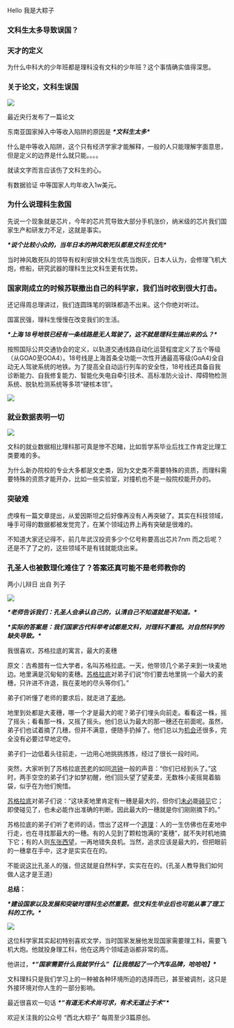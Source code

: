 Hello 我是大粽子

### **文科生太多导致误国？**

### **天才的定义**

为什么中科大的少年班都是理科没有文科的少年班？这个事情确实值得深思。

###  **关于论文，文科生误国**

[![](https://z3.ax1x.com/2021/05/12/g08g0A.png)](https://imgtu.com/i/g08g0A)

最近央行发布了一篇论文

东南亚国家掉入中等收入陷阱的原因是 ***\*文科生太多\****

什么是中等收入陷阱，这个只有经济学家才能解释，一般的人只能理解字面意思，但是定义的边界是什么就只能。。。。

就读文字而言应该伤了文科生的心。

有数据验证 中等国家人均年收入1w美元。

### **为什么说理科生救国**

先说一个现象就是芯片，今年的芯片荒导致大部分手机涨价，纳米级的芯片我们国家生产和研发力不足，这就是事实。

***\*说个比较小众的，当年日本的神风敢死队都是文科生优先\****

当时神风敢死队的领导有权利安排文科生优先当炮灰，日本人认为，会修理飞机大炮，修船，研究武器的理科生比文科生更有优势。

### **国家刚成立的时候苏联撤出自己的科学家，我们当时收到很大打击。**

还记得周总理讲过，我们连圆珠笔的钢珠都造不出来。这个你绝对听过。

国富民强，理科生慢慢在改变我们的生活。

***\*上海 18号地铁已经有一条线路是无人驾驶了，这不就是理科生搞出来的么？\****

按照国际公共交通协会的定义，以轨道交通线路自动化运营程度定义了五个等级（从GOA0至GOA4）。18号线是上海首条全功能一次性开通最高等级(GoA4)全自动无人驾驶系统的地铁。为了提高全自动运行列车的安全性，18号线还具备自我诊断能力、自我修复能力、智能化失电自牵引技术、高标准防火设计、障碍物检测系统、脱轨检测系统等多项“硬核本领”。

[![](https://z3.ax1x.com/2021/05/12/g08ftP.png)](https://imgtu.com/i/g08ftP)



### **就业数据表明一切**

[![](https://z3.ax1x.com/2021/05/12/g08Wkt.png)](https://imgtu.com/i/g08Wkt)

文科的就业数据相比理科那可真是惨不忍睹，比如哲学系毕业后找工作肯定比理工类要难的多。

为什么新办院校的专业大多都是文史类，因为文史类不需要特殊的资质，而理科需要特殊的资质才能开办，比如一些实验室，对撞机也不是一般院校能开办的。

###  **突破难**

虎嗅有一篇文章提出，从爱因斯坦之后好像再没有人再突破了。其实在科技领域，唾手可得的数据都被发觉完了，在某个领域边界上再有突破是很难的。

不知道大家还记得不，前几年武汉投资多少个亿号称要高出芯片7nm 而之后呢？还是不了了之的，这些领域不是有钱就能烧出来。

### **孔圣人也被数理化难住了？答案还真可能不是老师教你的**

两小儿辩日 出自 列子

[![](https://z3.ax1x.com/2021/05/12/g08cmd.png)](https://imgtu.com/i/g08cmd)

***\*老师告诉我们：孔圣人会承认自己的，认清自己不知道就是不知道。\****

***\*实际的答案是：我们国家古代科举考试都是文科，对理科不重视。对自然科学的缺失导致。\****

我很喜欢，苏格拉底的寓言，最大的麦穗

原文：古希腊有一位大学者，名叫苏格拉底。一天，他带领几个弟子来到一块麦地边。地里满是沉甸甸的麦穗。[苏格拉底](https://baike.baidu.com/item/苏格拉底/12690)对弟子们说“你们要去地里挑一个最大的麦穗，只许进不许退，我在麦地的尽头等你们。”

弟子们听懂了老师的要求后，就走进了[麦地](https://baike.baidu.com/item/麦地)。

地里到处都是大麦穗，哪一个才是最大的呢？弟子们埋头向前走。看看这一株，摇了摇头；看看那一株，又摇了摇头。他们总认为最大的那一穗还在前面呢。虽然，弟子们也试着摘了几穗，但并不满意，便随手扔掉了。他们总以为[机会](https://baike.baidu.com/item/机会/32684)还很多，完全没有必要过早地定夺。

弟子们一边低着头往前走，一边用心地挑挑拣拣，经过了很长一段时间。

突然，大家听到了苏格拉底[苍老](https://baike.baidu.com/item/苍老)的如同[洪钟](https://baike.baidu.com/item/洪钟/62881)一般的声音：“你们已经到头了。”这时，两手空空的弟子们才如梦初醒，他们回头望了望麦垄，无数株小麦摇晃着脑袋，似乎在为他们惋惜。

[苏格拉底](https://baike.baidu.com/item/苏格拉底/12690)对弟子们说：“这块麦地里肯定有一穗是最大的，但你们[未必](https://baike.baidu.com/item/未必)能[碰见](https://baike.baidu.com/item/碰见)它；即使碰见了，也未必能作出准确的判断。因此最大的一穗就是你们刚刚摘下的。”

苏格拉底的弟子们听了老师的话，悟出了这样一个[道理](https://baike.baidu.com/item/道理)：人的一生仿佛也在麦地中行走，也在寻找那最大的一穗。有的人见到了颗粒饱满的“麦穗”，就不失时机地摘下它；有的人则[东张西望](https://baike.baidu.com/item/东张西望)，一再地错失良机。当然，追求应该是最大的，但把眼前的一穗拿在手中，这才是实实在在的。

不能说这比孔圣人的强，但这就是自然科学，实实在在的。{孔圣人教导我们如何做人这才是王道}

**总结：**

***\*建设国家以及发展和突破时理科生必然重要。但文科生毕业后也可能从事了理工科的工作。\****

[![](https://z3.ax1x.com/2021/05/12/g082TI.png)](https://imgtu.com/i/g082TI)

这位科学家其实起初特别喜欢文学，当时国家发展他发现国家需要理工科，需要飞机大炮。他就投身理工科，他在这两个领域造诣都非常的高。

他讲过，***\*“国家需要什么我就学什么”【让我想起了一个汽车品牌，哈哈哈】\****

文科理科只是我们学习上的一种被各种环境所迫的选择而已，甚至被调剂，这只是外接环境对你人生的一部分影响。

最近很喜欢一句话 ***\*“有道无术术尚可求，有术无道止于术”\****

欢迎关注我的公众号 “西北大粽子” 每周至少3篇原创。